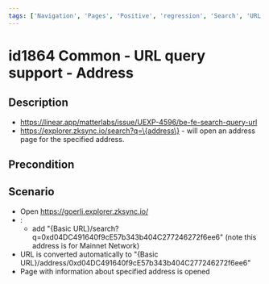 ```yaml
---
tags: ['Navigation', 'Pages', 'Positive', 'regression', 'Search', 'URL', 'Active']
---
```


# id1864 Common - URL query support - Address

## Description
  - https://linear.app/matterlabs/issue/UEXP-4596/be-fe-search-query-url
  - https://explorer.zksync.io/search?q=\{address\} - will open an address page for the specified address.

## Precondition


## Scenario
- Open https://goerli.explorer.zksync.io/
- :
    - add "\{Basic URL\}/search?q=0xd04DC491640f9cE57b343b404C277246272f6ee6" (note this address is for Mainnet Network)
- URL is converted automatically to "\{Basic URL\}/address/0xd04DC491640f9cE57b343b404C277246272f6ee6"
- Page with information about specified address is opened
